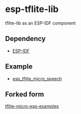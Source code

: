 # esp-tflite-lib

tflite-lib as an ESP-IDF component

## Dependency

- [ESP-IDF](https://github.com/espressif/esp-idf)

## Example

- [esp_tflite_micro_speech](https://github.com/M-D-777/esp_tflite_micro_speech)

## Forked form

[tflite-micro-esp-examples](https://github.com/espressif/tflite-micro-esp-examples)

